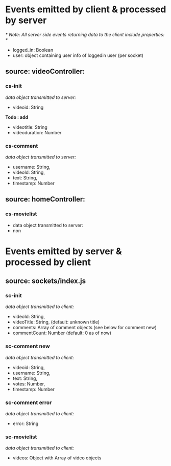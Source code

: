 # Events emitted by client & processed by server

_* Note: All server side events returning data to the client include properties: *_
  * logged_in: Boolean
  * user: object containing user info of loggedin user (per socket)

## source: videoController:

### cs-init 
  _data object transmitted to server:_
  * videoid: String

**Todo : add**
  * videotitle: String
  * videoduration: Number

### cs-comment 
_data object transmitted to server:_
  * username: String,
  * videoId: String,
  * text: String,
  * timestamp: Number

## source: homeController:

### cs-movielist
  * data object transmitted to server:
  * non   


# Events emitted by server & processed by client

## source: sockets/index.js

### sc-init
  _data object transmitted to client:_
  * videoId: String,
  * videoTitle: String, (default: unknown title)
  * comments: Array of comment objects (see below for comment new)
  * commentCount: Number (default: 0 as of now)

### sc-comment new
  _data object transmitted to client:_
  * videoid: String,
  * username: String,
  * text: String,
  * votes: Number,
  * timestamp: Number

### sc-comment error
  _data object transmitted to client:_
  * error: String

### sc-movielist
  _data object transmitted to client:_
  * videos: Object with Array of video objects
